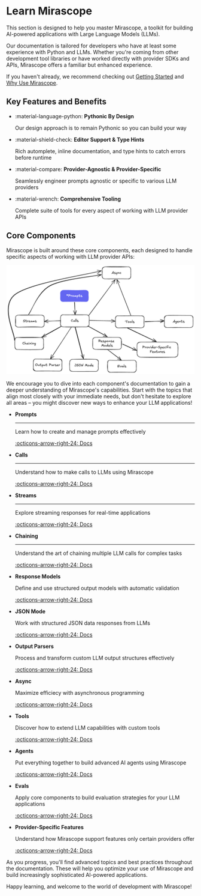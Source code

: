 # Learn Mirascope

This section is designed to help you master Mirascope, a toolkit for building AI-powered applications with Large Language Models (LLMs).

Our documentation is tailored for developers who have at least some experience with Python and LLMs. Whether you're coming from other development tool libraries or have worked directly with provider SDKs and APIs, Mirascope offers a familiar but enhanced experience.

If you haven't already, we recommend checking out [Getting Started](../index.md) and [Why Use Mirascope](../WHY.md).

## Key Features and Benefits

<div class="grid cards" markdown>

- :material-language-python: __Pythonic By Design__

    Our design approach is to remain Pythonic so you can build your way

- :material-shield-check: __Editor Support & Type Hints__

    Rich automplete, inline documentation, and type hints to catch errors before runtime

- :material-compare: __Provider-Agnostic & Provider-Specific__

    Seamlessly engineer prompts agnostic or specific to various LLM providers

- :material-wrench: __Comprehensive Tooling__

    Complete suite of tools for every aspect of working with LLM provider APIs

</div>

## Core Components

Mirascope is built around these core components, each designed to handle specific aspects of working with LLM provider APIs:

![Learn Flow Chart](../assets/learn_flow_chart)

We encourage you to dive into each component's documentation to gain a deeper understanding of Mirascope's capabilities. Start with the topics that align most closely with your immediate needs, but don't hesitate to explore all areas – you might discover new ways to enhance your LLM applications!

<div class="grid cards" markdown>

-   __Prompts__

    ---

    Learn how to create and manage prompts effectively

    [:octicons-arrow-right-24: Docs](./prompts.md)

-   __Calls__

    ---

    Understand how to make calls to LLMs using Mirascope

    [:octicons-arrow-right-24: Docs](./calls.md)

-   __Streams__

    ---

    Explore streaming responses for real-time applications

    [:octicons-arrow-right-24: Docs](./streams.md)

-   __Chaining__

    ---

    Understand the art of chaining multiple LLM calls for complex tasks

    [:octicons-arrow-right-24: Docs](./chaining.md)

-   __Response Models__

    Define and use structured output models with automatic validation

    [:octicons-arrow-right-24: Docs](./response_models.md)

-   __JSON Mode__

    Work with structured JSON data responses from LLMs

    [:octicons-arrow-right-24: Docs](./json_mode.md)

-   __Output Parsers__

    Process and transform custom LLM output structures effectively

    [:octicons-arrow-right-24: Docs](./output_parsers.md)

-   __Async__

    Maximize efficiecy with asynchronous programming

    [:octicons-arrow-right-24: Docs](./async.md)

-   __Tools__

    Discover how to extend LLM capabilities with custom tools

    [:octicons-arrow-right-24: Docs](./tools.md)

-   __Agents__

    Put everything together to build advanced AI agents using Mirascope

    [:octicons-arrow-right-24: Docs](./agents.md)

-   __Evals__

    Apply core components to build evaluation strategies for your LLM applications

    [:octicons-arrow-right-24: Docs](./evals.md)

-   __Provider-Specific Features__

    Understand how Mirascope support features only certain providers offer

    [:octicons-arrow-right-24: Docs](./provider_specific_features.md)

</div>

As you progress, you'll find advanced topics and best practices throughout the documentation. These will help you optimize your use of Mirascope and build increasingly sophisticated AI-powered applications.

Happy learning, and welcome to the world of development with Mirascope!
